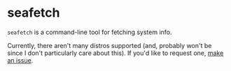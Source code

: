 # seafetch

`seafetch` is a command-line tool for fetching system info.

Currently, there aren't many distros supported (and, probably won't be since I don't particularly care about this). If you'd like to request one, [make an issue](https://github.com/bigspeedfpv/seafetch/issues/new).